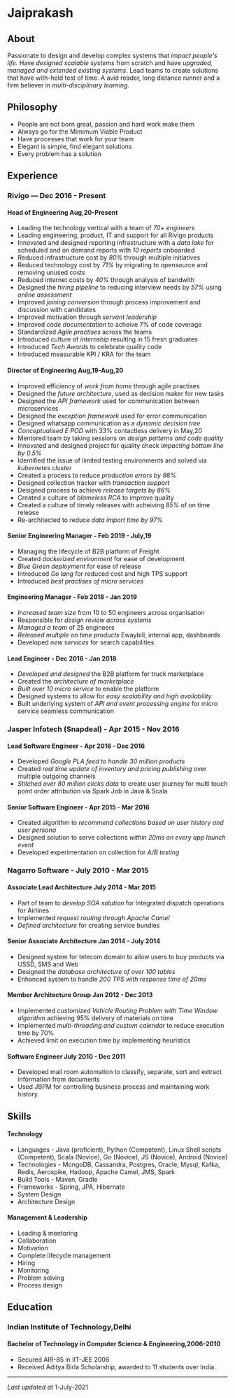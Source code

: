 # Jaiprakash

## About
Passionate to design and develop complex systems that _impact people's life._ Have _designed scalable systems_ from scratch and have _upgraded, managed and extended existing systems_. Lead teams to create solutions that have with-held test of time. A avid reader, long distance runner and a firm believer in _multi-disciplinary learning._

## Philosophy
* People are not born great, passion and hard work make them
* Always go for the Mimimum Viable Product
* Have processes that work for your team
* Elegant is simple, find elegant solutions
* Every problem has a solution

## Experience
### Rivigo — Dec 2016 - Present
#### Head of Engineering Aug,20-Present
* Leading the technology vertical with a team of _70+ engineers_
* Leading engineering, product, IT and support for all Rivigo products	
* Innovated and designed reporting infrastructure with a _data lake_ for scheduled and on demand reports with _10 reports_ onboarded 
* Reduced infrastructure cost by _80%_ through multiple initiatives
* Reduced technology cost by _71%_ by migrating to opensource and removing unused costs
* Reduced internet costs by _40%_ through analysis of bandwith
* Designed the _hiring pipeline_ to reducing interview needs by _57%_ using _online assessment_
* Improved _joining conversion_ through process improvement and discussion with candidates
* Improved motivation through _servant leadership_
* Improved _code documentation_ to acheive 7% of code coverage
* Standardized _Agile practises_ across the teams
* Introduced culture of _internship_ resulting in 15 fresh graduates
* Introduced _Tech Awards_ to celebrate quality code
* Introduced measurable KPI / KRA for the team

#### Director of Engineering Aug,19-Aug,20
* Improved efficiency of _work from home_ through agile practises 
* Designed the _future architecture_, used as decision maker for new tasks
* Designed the _API framework_ used for communication between microservices
* Designed the _exception framework_ used for error communication
* Designed whatsapp communication as a _dynamic decision tree_
* _Conceptualised E POD_ with 33% contactless delivery in May,20
* Mentored team by taking sessions on _design patterns and code quality_
* Innovated and designed  project for quality check _impacting bottom line by 0.5%_
* Identified the issue of limited testing environments and solved via _kubernetes cluster_ 
* Created a process to reduce _production errors by 98%_
* Designed collection tracker with _transaction support_
* Designed process to achieve _release targets by 86%_
* Created a culture of _blameless RCA_ to improve quality
* Created a culture of timely releases with acheiving _85%_ of on time release
* Re-architected to reduce _data import time by 97%_

#### Senior Engineering Manager - Feb 2019 - July,19
* Managing the lifecycle of B2B platform of Freight
* Created _dockerized environment_ for ease of development
* _Blue Green deployment_ for ease of release
* Introduced _Go lang_ for reduced cost and high TPS support
* Introduced _best practises of micro services_

#### Engineering Manager - Feb 2018 - Jan 2019
* _Increased team size_ from 10 to 50 engineers across organisation
* Responsible for _design review across systems_
* _Managed a team_ of 25 engineers 
* _Released multiple on time products_ Ewaybill, internal app, dashboards
* Developed _new services_ for search capabilities

#### Lead Engineer - Dec 2016 - Jan 2018
* _Developed and designed_ the B2B platform for truck marketplace
* Created the _architecture of marketplace_
* _Built over 10 micro service_ to enable the platform
* Designed systems to allow for _easy scalability and high availability_
* Built underlying system of _API and event processing engine_ for micro service seamless communication
  
### Jasper Infotech (Snapdeal) - Apr 2015 - Nov 2016
#### Lead Software Engineer - Apr 2016 - Dec 2016
* Developed _Google PLA feed to handle 30 million products_
* Created _real time update of inventory and pricing publishing_ over multiple outgoing channels
* _Stitched over 80 million clicks data_ to create user journey for multi touch point order attribution via Spark Job in Java & Scala

#### Senior Software Engineer - Apr 2015 - Mar 2016
* Created algorithm to _recommend collections based on user history and user persona_ 
* Designed solution to serve collections _within 20ms on every app launch event_
* Developed experimentation on collection for _A/B testing_

### Nagarro Software - July 2010 - Mar 2015
#### Associate Lead Architecture July 2014 - Mar 2015
* Part of team to _develop SOA solution_ for Integrated dispatch operations for Airlines
* Implemented _request routing through Apache Camel_
* _Defined architecture_ for creating service bundles

#### Senior Associate Architecture Jan 2014 - July 2014
* Designed system for telecom domain to allow users to buy products via USSD, SMS and Web
* Designed the _database architecture of over 100 tables_
* Enhanced system to handle _200 TPS with response time of 20ms_

#### Member Architecture Group Jan 2012 - Dec 2013
* Implemented _customized Vehicle Routing Problem with Time Window algorithm_ achieving 95% delivery of materials on time
* Implemented _multi-threading and custom calendar_ to reduce execution time by 70%  
* Achieved limit on execution time by implementing heuristics

#### Software Engineer July 2010 - Dec 2011
* Developed mail room automation to classify, separate, sort and extract information from documents
* Used JBPM for controlling business process and maintaining work history.

## Skills
#### Technology
* Languages -  Java (proficient), Python (Competent), Linux Shell scripts (Competent), Scala (Novice), Go (Novice), JS (Novice), Android (Novice)
* Technologies - MongoDB, Cassandra, Postgres, Oracle, Mysql, Kafka, Redis, Aerospike, Hadoop, Apache Camel, JMS, Spark
* Build Tools - Maven, Gradle
* Frameworks - Spring, JPA, Hibernate
* System Design
* Architecture Design

#### Management & Leadership
* Leading & mentoring
* Collaboration
* Motivation
* Complete lifecycle management
* Hiring
* Monitoring
* Problem solving
* Process design

## Education
### Indian Institute of Technology,Delhi
#### Bachelor of Technology in Computer Science & Engineering,2006-2010
* Secured AIR-85 in IIT-JEE 2006
* Received Aditya Birla Scholarship, awarded to 11 students over India.

---
_Last updated at_ 1-July-2021
